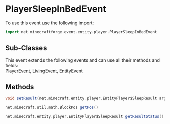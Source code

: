 # PlayerSleepInBedEvent

To use this event use the following import:
```groovy
import net.minecraftforge.event.entity.player.PlayerSleepInBedEvent
```

## Sub-Classes
This event extends the following events and can use all their methods and fields: <br>
[PlayerEvent](player_event.md), [LivingEvent](living_event.md), [EntityEvent](entity_event.md)

## Methods
```groovy
void setResult(net.minecraft.entity.player.EntityPlayer$SleepResult arg0)
```

```groovy
net.minecraft.util.math.BlockPos getPos()
```

```groovy
net.minecraft.entity.player.EntityPlayer$SleepResult getResultStatus()
```

